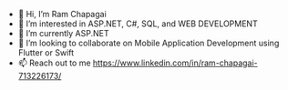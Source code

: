 - 👋 Hi, I’m Ram Chapagai
- 👀 I’m interested in ASP.NET, C#, SQL, and WEB DEVELOPMENT
- 🌱 I’m currently ASP.NET
- 💞️ I’m looking to collaborate on Mobile Application Development using Flutter or Swift
- 📫 Reach out to me https://www.linkedin.com/in/ram-chapagai-713226173/

<!---
reewajc/reewajc is a ✨ special ✨ repository because its `README.md` (this file) appears on your GitHub profile.
You can click the Preview link to take a look at your changes.
--->
